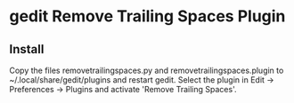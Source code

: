 # gedit Remove Trailing Spaces Plugin

## Install

Copy the files removetrailingspaces.py and removetrailingspaces.plugin to ~/.local/share/gedit/plugins and restart gedit. Select the plugin in Edit -> Preferences -> Plugins and activate 'Remove Trailing Spaces'.


